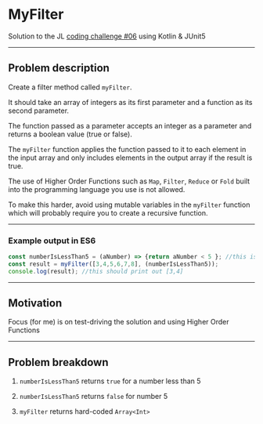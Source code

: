 MyFilter
========

Solution to the JL [coding challenge #06](https://coding-challenges.jl-engineering.net/challenges/challenge-6/) using Kotlin & JUnit5

------

## Problem description

Create a filter method called `myFilter`.

It should take an array of integers as its first parameter and a function as its second parameter.

The function passed as a parameter accepts an integer as a parameter and returns a boolean value (true or false).

The `myFilter` function applies the function passed to it to each element in the input array and only includes elements in the output array if the result is true.


The use of Higher Order Functions such as `Map`, `Filter`, `Reduce` or `Fold` built into the programming language you use is not allowed.

To make this harder, avoid using mutable variables in the `myFilter` function which will probably require you to create a recursive function.


------

### Example output in ES6

```Javascript
const numberIsLessThan5 = (aNumber) => {return aNumber < 5 }; //this is the function to filter out values less than 5
const result = myFilter([3,4,5,6,7,8], (numberIsLessThan5)); 
console.log(result); //this should print out [3,4]

```

------

## Motivation

Focus (for me) is on test-driving the solution and using Higher Order Functions

------

## Problem breakdown

1. `numberIsLessThan5` returns `true` for a number less than 5

2. `numberIsLessThan5` returns `false` for number 5

3. `myFilter` returns hard-coded `Array<Int>`


